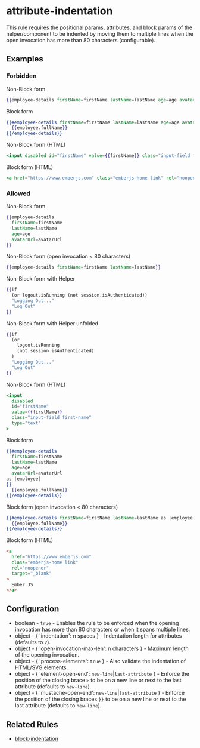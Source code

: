 # attribute-indentation

This rule requires the positional params, attributes, and block params of the helper/component to be indented by moving them to multiple lines when the open invocation has more than 80 characters (configurable).

## Examples

### Forbidden

Non-Block form

```hbs
{{employee-details firstName=firstName lastName=lastName age=age avatarUrl=avatarUrl}}
```

Block form

```hbs
{{#employee-details firstName=firstName lastName=lastName age=age avatarUrl=avatarUrl as |employee|}}
  {{employee.fullName}}
{{/employee-details}}
```

Non-Block form (HTML)

```hbs
<input disabled id="firstName" value={{firstName}} class="input-field first-name" type="text">
```

Block form (HTML)

```hbs
<a href="https://www.emberjs.com" class="emberjs-home link" rel="noopener" target="_blank">Ember JS</a>
```

### Allowed

Non-Block form

```hbs
{{employee-details
  firstName=firstName
  lastName=lastName
  age=age
  avatarUrl=avatarUrl
}}
```

Non-Block form (open invocation < 80 characters)

```hbs
{{employee-details firstName=firstName lastName=lastName}}
```

Non-Block form with Helper

```hbs
{{if
  (or logout.isRunning (not session.isAuthenticated))
  "Logging Out..."
  "Log Out"
}}
```

Non-Block form with Helper unfolded

```hbs
{{if
  (or
    logout.isRunning
    (not session.isAuthenticated)
  )
  "Logging Out..."
  "Log Out"
}}
```

Non-Block form (HTML)

```hbs
<input
  disabled
  id="firstName"
  value={{firstName}}
  class="input-field first-name"
  type="text"
>
```

Block form

```hbs
{{#employee-details
  firstName=firstName
  lastName=lastName
  age=age
  avatarUrl=avatarUrl
as |employee|
}}
  {{employee.fullName}}
{{/employee-details}}
```

Block form (open invocation < 80 characters)

```hbs
{{#employee-details firstName=firstName lastName=lastName as |employee|}}
  {{employee.fullName}}
{{/employee-details}}
```

Block form (HTML)

```html
<a
  href="https://www.emberjs.com"
  class="emberjs-home link"
  rel="noopener"
  target="_blank"
>
  Ember JS
</a>
```

## Configuration

* boolean - `true` - Enables the rule to be enforced when the opening invocation has more than 80 characters or when it spans multiple lines.
* object - { 'indentation': n spaces } - Indentation length for attributes (defaults to `2`).
* object - { 'open-invocation-max-len': n characters } - Maximum length of the opening invocation.
* object - { 'process-elements': `true` } - Also validate the indentation of HTML/SVG elements.
* object - { 'element-open-end': `new-line`|`last-attribute` } - Enforce the position of the closing brace `>` to be on a new line or next to the last attribute (defaults to `new-line`).
* object - { 'mustache-open-end': `new-line`|`last-attribute` } - Enforce the position of the closing braces `}}` to be on a new line or next to the last attribute (defaults to `new-line`).

## Related Rules

* [block-indentation](block-indentation.md)
